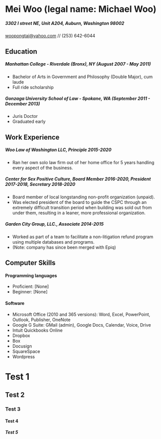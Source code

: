 # Mei Woo (legal name: Michael Woo)
##### 3302 I street NE, Unit A204, Auburn, Washington 98002
[woopongtai@yahoo.com](mailto:woopongtai@yahoo.com) // (253) 642-6044

## Education
##### Manhattan College - Riverdale (Bronx), NY (August 2007 - May 2011)
* Bachelor of Arts in Government and Philosophy (Double Major), cum laude
* Full ride scholarship

##### Gonzaga University School of Law - Spokane, WA (September 2011 - December 2013)
* Juris Doctor
* Graduated early

## Work Experience 
##### Woo Law of Washington LLC, Principle 2015-2020
* Ran her own solo law firm out of her home office for 5 years handling every aspect of the business.

##### Center for Sex Positive Culture, Board Member 2016-2020, President 2017-2018, Secretary 2018-2020
*	Board member of local longstanding non-profit organization (unpaid).
* Was elected president of the board to guide the CSPC through an extremely difficult transition period when building was sold out from under them, resulting in a leaner, more professional organization.

##### Garden City Group, LLC., Associate 2014-2015
* Worked as part of a team to facilitate a non-litigation refund program using multiple databases and programs. 
* (Note: company has since been merged with Epiq)

## Computer Skills

#### Programming languages
* Proficient: [None]
* Beginner: [None]

#### Software
* Microsoft Office (2010 and 365 versions): Word, Excel, PowerPoint, Outlook, Publisher, OneNote
* Google G Suite: GMail (admin), Google Docs, Calendar, Voice, Drive
* Intuit Quickbooks Online
* Dropbox
* Box
* Docusign
* SquareSpace
* Wordpress





# Test 1
## Test 2
### Test 3
#### Test 4
##### Test 5
